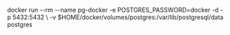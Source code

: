 docker run --rm --name pg-docker -e POSTGRES_PASSWORD=docker -d -p 5432:5432 \ -v $HOME/docker/volumes/postgres:/var/lib/postgresql/data postgres